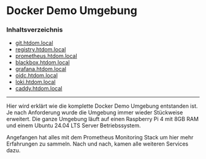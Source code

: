 # Docker Demo Umgebung

### Inhaltsverzeichnis

* [git.htdom.local](git.htdom.local.md)
* [registry.htdom.local](registry.htdom.local.md)
* [prometheus.htdom.local](prometheus.htdom.local.md)
* [blackbox.htdom.local](blackbox.htdom.local.md)
* [grafana.htdom.local](grafana.htdom.local.md)
* [oidc.htdom.local](oidc.htdom.local.md)
* [loki.htdom.local](loki.htdom.local.md)
* [caddy.htdom.local](caddy.htdom.local.md)

---

Hier wird erklärt wie die komplette Docker Demo Umgebung entstanden ist. Je nach Anforderung wurde die Umgebung immer wieder Stückweise erweitert.
Die ganze Umgebung läuft auf einen Raspberry Pi 4 mit 8GB RAM und einem Ubuntu 24.04 LTS Server Betriebssystem.

Angefangen hat alles mit dem Prometheus Monitoring Stack um hier mehr Erfahrungen zu sammeln. Nach und nach, kamen alle weiteren Services dazu.

